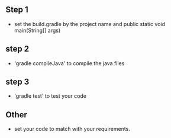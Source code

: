 ## Step 1
 * set the build.gradle by the project name and public static void main(String[] args)

## step 2
 * 'gradle compileJava' to compile the java files

## step 3
 * 'gradle test' to test your code

## Other
 * set your code to match with your requirements.
